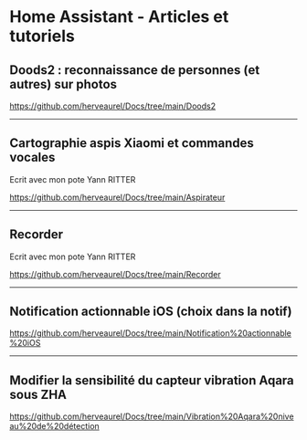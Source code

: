 # Home Assistant - Articles et tutoriels


## Doods2 : reconnaissance de personnes (et autres) sur photos
https://github.com/herveaurel/Docs/tree/main/Doods2

------

## Cartographie aspis Xiaomi et commandes vocales 
Ecrit avec mon pote Yann RITTER

https://github.com/herveaurel/Docs/tree/main/Aspirateur

------

## Recorder 
Ecrit avec mon pote Yann RITTER

https://github.com/herveaurel/Docs/tree/main/Recorder

------

## Notification actionnable iOS (choix dans la notif)
https://github.com/herveaurel/Docs/tree/main/Notification%20actionnable%20iOS

------

## Modifier la sensibilité du capteur vibration Aqara sous ZHA
https://github.com/herveaurel/Docs/tree/main/Vibration%20Aqara%20niveau%20de%20détection